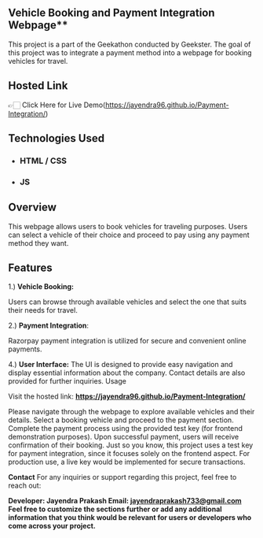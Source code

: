 
## Vehicle Booking and Payment Integration Webpage**

This project is a part of the Geekathon conducted by Geekster. The goal of this project was to integrate a payment method into a webpage for booking vehicles for travel.

## Hosted Link

👉🏻 Click Here for Live Demo(https://jayendra96.github.io/Payment-Integration/)

## Technologies Used

 - ### HTML / CSS 
 - ### JS

## Overview
This webpage allows users to book vehicles for traveling purposes. Users can select a vehicle of their choice and proceed to pay using any payment method they want.

## Features
1.)
**Vehicle Booking:**


Users can browse through available vehicles and select the one that suits their needs for travel.

2.) 
**Payment Integration**: 

Razorpay payment integration is utilized for secure and convenient online payments.

4.)
**User Interface:**
The UI is designed to provide easy navigation and display essential information about the company. Contact details are also provided for further inquiries.
Usage

Visit the hosted link: **https://jayendra96.github.io/Payment-Integration/**

Please navigate through the webpage to explore available vehicles and their details.
Select a booking vehicle and proceed to the payment section.
Complete the payment process using the provided test key (for frontend demonstration purposes).
Upon successful payment, users will receive confirmation of their booking.
Just so you know, this project uses a test key for payment integration, since it focuses solely on the frontend aspect. For production use, a live key would be implemented for secure transactions.

**Contact**
For any inquiries or support regarding this project, feel free to reach out:

**Developer: Jayendra Prakash
Email: jayendraprakash733@gmail.com
Feel free to customize the sections further or add any additional information that you think would be relevant for users or developers who come across your project.**
